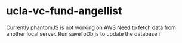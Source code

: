 # ucla-vc-fund-angellist
Currently phantomJS is not working on AWS
Need to fetch data from another local server.
Run saveToDb.js to update the database
i
